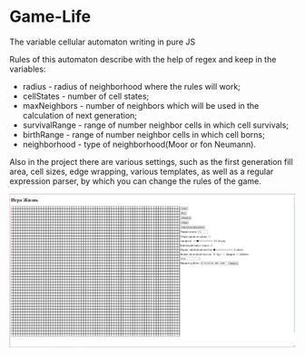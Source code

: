 # Game-Life
The variable cellular automaton writing in pure JS

Rules of this automaton describe with the help of regex and keep in the variables:
* radius - radius of neighborhood where the rules will work;
* cellStates - number of cell states;
* maxNeighbors - number of neighbors which will be used in the calculation of next generation;
* survivalRange - range of number neighbor cells in which cell survivals;
* birthRange - range of number neighbor cells in which cell borns;
* neighborhood - type of neighborhood(Moor or fon Neumann).

Also in the project there are various settings, such as the first generation fill area, cell sizes, edge wrapping, various templates, as well as a regular expression parser, by which you can change the rules of the game.

![view of winmdow](https://github.com/Dezodorant31/Game-Life/blob/main/GameLife.png "Game Life")
